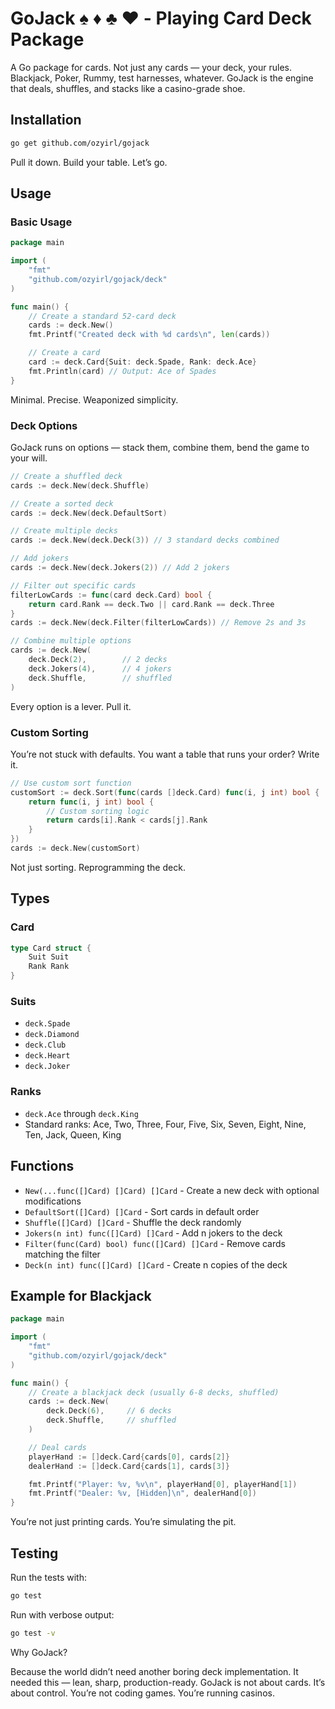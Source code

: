 # GoJack ♠️ ♦️ ♣️ ♥️ - Playing Card Deck Package

A Go package for cards. Not just any cards — your deck, your rules.
Blackjack, Poker, Rummy, test harnesses, whatever. GoJack is the engine that deals, shuffles, and stacks like a casino-grade shoe.

## Installation

```bash
go get github.com/ozyirl/gojack
```

Pull it down. Build your table. Let’s go.

## Usage

### Basic Usage

```go
package main

import (
    "fmt"
    "github.com/ozyirl/gojack/deck"
)

func main() {
    // Create a standard 52-card deck
    cards := deck.New()
    fmt.Printf("Created deck with %d cards\n", len(cards))

    // Create a card
    card := deck.Card{Suit: deck.Spade, Rank: deck.Ace}
    fmt.Println(card) // Output: Ace of Spades
}
```

Minimal. Precise. Weaponized simplicity.

### Deck Options

GoJack runs on options — stack them, combine them, bend the game to your will.

```go
// Create a shuffled deck
cards := deck.New(deck.Shuffle)

// Create a sorted deck
cards := deck.New(deck.DefaultSort)

// Create multiple decks
cards := deck.New(deck.Deck(3)) // 3 standard decks combined

// Add jokers
cards := deck.New(deck.Jokers(2)) // Add 2 jokers

// Filter out specific cards
filterLowCards := func(card deck.Card) bool {
    return card.Rank == deck.Two || card.Rank == deck.Three
}
cards := deck.New(deck.Filter(filterLowCards)) // Remove 2s and 3s

// Combine multiple options
cards := deck.New(
    deck.Deck(2),        // 2 decks
    deck.Jokers(4),      // 4 jokers
    deck.Shuffle,        // shuffled
)
```

Every option is a lever. Pull it.

### Custom Sorting

You’re not stuck with defaults. You want a table that runs your order? Write it.

```go
// Use custom sort function
customSort := deck.Sort(func(cards []deck.Card) func(i, j int) bool {
    return func(i, j int) bool {
        // Custom sorting logic
        return cards[i].Rank < cards[j].Rank
    }
})
cards := deck.New(customSort)
```

Not just sorting. Reprogramming the deck.

## Types

### Card

```go
type Card struct {
    Suit Suit
    Rank Rank
}
```

### Suits

- `deck.Spade`
- `deck.Diamond`
- `deck.Club`
- `deck.Heart`
- `deck.Joker`

### Ranks

- `deck.Ace` through `deck.King`
- Standard ranks: Ace, Two, Three, Four, Five, Six, Seven, Eight, Nine, Ten, Jack, Queen, King

## Functions

- `New(...func([]Card) []Card) []Card` - Create a new deck with optional modifications
- `DefaultSort([]Card) []Card` - Sort cards in default order
- `Shuffle([]Card) []Card` - Shuffle the deck randomly
- `Jokers(n int) func([]Card) []Card` - Add n jokers to the deck
- `Filter(func(Card) bool) func([]Card) []Card` - Remove cards matching the filter
- `Deck(n int) func([]Card) []Card` - Create n copies of the deck

## Example for Blackjack

```go
package main

import (
    "fmt"
    "github.com/ozyirl/gojack/deck"
)

func main() {
    // Create a blackjack deck (usually 6-8 decks, shuffled)
    cards := deck.New(
        deck.Deck(6),     // 6 decks
        deck.Shuffle,     // shuffled
    )

    // Deal cards
    playerHand := []deck.Card{cards[0], cards[2]}
    dealerHand := []deck.Card{cards[1], cards[3]}

    fmt.Printf("Player: %v, %v\n", playerHand[0], playerHand[1])
    fmt.Printf("Dealer: %v, [Hidden]\n", dealerHand[0])
}
```

You’re not just printing cards. You’re simulating the pit.

## Testing

Run the tests with:

```bash
go test
```

Run with verbose output:

```bash
go test -v
```

Why GoJack?

Because the world didn’t need another boring deck implementation.
It needed this — lean, sharp, production-ready.
GoJack is not about cards. It’s about control.
You’re not coding games. You’re running casinos.
